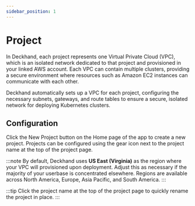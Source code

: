```yaml
---
sidebar_position: 1
---
```


# Project

In Deckhand, each project represents one Virtual Private Cloud (VPC), which is an isolated network dedicated to that project and provisioned in your linked AWS account. Each VPC can contain multiple clusters, providing a secure environment where resources such as Amazon EC2 instances can communicate with each other. 

Deckhand automatically sets up a VPC for each project, configuring the necessary subnets, gateways, and route tables to ensure a secure, isolated network for deploying Kubernetes clusters.

## Configuration

Click the New Project button on the Home page of the app to create a new project. Projects can be configured using the gear icon next to the project name at the top of the project page. 

:::note
By default, Deckhand uses **US East (Virginia)** as the region where your VPC will provisioned upon deployment. Adjust this as necessary if the majority of your userbase is concentrated elsewhere. Regions are available across North America, Europe, Asia Pacific, and South America.
:::

:::tip
Click the project name at the top of the project page to quickly rename the project in place.
:::